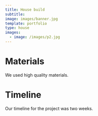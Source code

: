```yaml
---
title: House build
subtitle:
image: images/banner.jpg
template: portfolio
type: house
images:
  - image: /images/p2.jpg
---
```


# Materials

We used high quality materials.

# Timeline

Our timeline for the project was two weeks.
